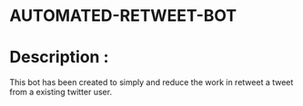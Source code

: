 # AUTOMATED-RETWEET-BOT

# Description : 
 This bot has been created to simply and reduce the work in retweet a tweet from a existing twitter user.